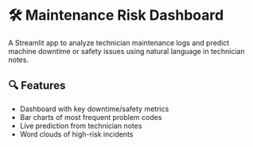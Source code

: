 # 🛠️ Maintenance Risk Dashboard

A Streamlit app to analyze technician maintenance logs and predict machine downtime or safety issues using natural language in technician notes.

## 🔍 Features
- Dashboard with key downtime/safety metrics
- Bar charts of most frequent problem codes
- Live prediction from technician notes
- Word clouds of high-risk incidents
